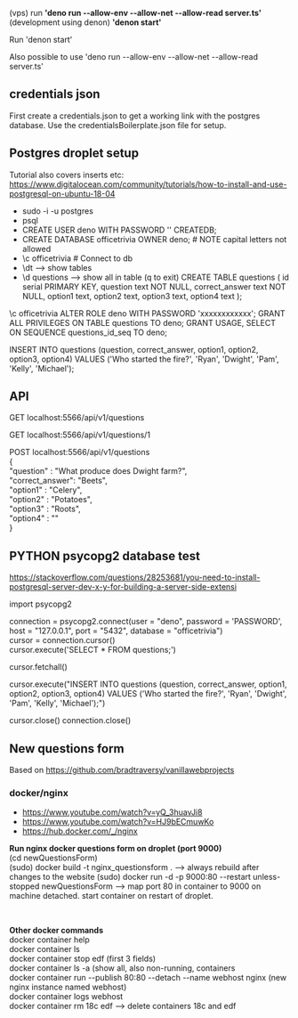 (vps) run **'deno run --allow-env --allow-net --allow-read server.ts'**  
(development using denon) **'denon start'**

Run 'denon start'

Also possible to use 'deno run --allow-env --allow-net --allow-read server.ts'

## credentials json

First create a credentials.json to get a working link with the postgres database.
Use the credentialsBoilerplate.json file for setup.

## Postgres droplet setup

Tutorial also covers inserts etc:
https://www.digitalocean.com/community/tutorials/how-to-install-and-use-postgresql-on-ubuntu-18-04

- sudo -i -u postgres
- psql
- CREATE USER deno WITH PASSWORD '' CREATEDB;
- CREATE DATABASE officetrivia OWNER deno; # NOTE capital letters not allowed
- \c officetrivia # Connect to db
- \dt --> show tables
- \d questions --> show all in table (q to exit)
  CREATE TABLE questions (
  id serial PRIMARY KEY,
  question text NOT NULL,
  correct_answer text NOT NULL,
  option1 text,
  option2 text,
  option3 text,
  option4 text
  );

\c officetrivia
ALTER ROLE deno WITH PASSWORD 'xxxxxxxxxxxx';
GRANT ALL PRIVILEGES ON TABLE questions TO deno;
GRANT USAGE, SELECT ON SEQUENCE questions_id_seq TO deno;

INSERT INTO questions (question, correct_answer, option1, option2, option3, option4) VALUES ('Who started the fire?', 'Ryan', 'Dwight', 'Pam', 'Kelly', 'Michael');

## API

GET localhost:5566/api/v1/questions

GET localhost:5566/api/v1/questions/1

POST localhost:5566/api/v1/questions  
{  
 "question" : "What produce does Dwight farm?",  
 "correct_answer": "Beets",  
 "option1" : "Celery",  
 "option2" : "Potatoes",  
 "option3" : "Roots",  
 "option4" : ""  
}

## PYTHON psycopg2 database test

https://stackoverflow.com/questions/28253681/you-need-to-install-postgresql-server-dev-x-y-for-building-a-server-side-extensi

import psycopg2

connection = psycopg2.connect(user = "deno", password = 'PASSWORD', host = "127.0.0.1", port = "5432", database = "officetrivia")  
cursor = connection.cursor()  
cursor.execute('SELECT \* FROM questions;')

cursor.fetchall()

cursor.execute("INSERT INTO questions (question, correct_answer, option1, option2, option3, option4) VALUES ('Who started the fire?', 'Ryan', 'Dwight', 'Pam', 'Kelly', 'Michael');")

cursor.close()
connection.close()

## New questions form

Based on https://github.com/bradtraversy/vanillawebprojects

### docker/nginx

- https://www.youtube.com/watch?v=yQ_3huavJi8
- https://www.youtube.com/watch?v=HJ9bECmuwKo
- https://hub.docker.com/_/nginx

**Run nginx docker questions form on droplet (port 9000)**  
(cd newQuestionsForm)  
(sudo) docker build -t nginx_questionsform . --> always rebuild after changes to the website
(sudo) docker run -d -p 9000:80 --restart unless-stopped newQuestionsForm --> map port 80 in container to 9000 on machine detached. start container on restart of droplet.

<br>

**Other docker commands**  
docker container help  
docker container ls  
docker container stop edf (first 3 fields)  
docker container ls -a (show all, also non-running, containers  
docker container run --publish 80:80 --detach --name webhost nginx (new nginx instance named webhost)  
docker container logs webhost  
docker container rm 18c edf --> delete containers 18c and edf
